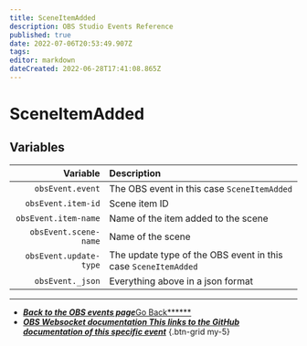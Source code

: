 ```yaml
---
title: SceneItemAdded
description: OBS Studio Events Reference
published: true
date: 2022-07-06T20:53:49.907Z
tags:
editor: markdown
dateCreated: 2022-06-28T17:41:08.865Z
---
```


# SceneItemAdded

## Variables

|               Variable | Description                                                    |
| ----------------------:|:-------------------------------------------------------------- |
|       `obsEvent.event` | The OBS event in this case `SceneItemAdded`                    |
|     `obsEvent.item-id` | Scene item ID                                                  |
|   `obsEvent.item-name` | Name of the item added to the scene                            |
|  `obsEvent.scene-name` | Name of the scene                                              |
| `obsEvent.update-type` | The update type of the OBS event in this case `SceneItemAdded` |
|       `obsEvent._json` | Everything above in a json format                              |

---

- [<i class="mdi mdi-chevron-left"></i>***Back to the OBS events page***Go Back******](/en/Broadcasters/OBS/Events)
- [<i class="mdi mdi-github"></i> ***OBS Websocket documentation ***This links to the GitHub documentation of this specific event******](https://github.com/obsproject/obs-websocket/blob/4.x-current/docs/generated/protocol.md#sceneitemadded)
{.btn-grid my-5}
